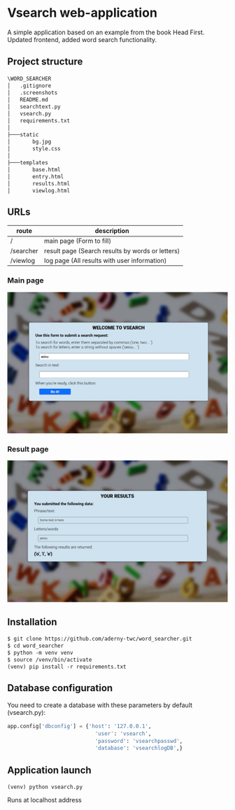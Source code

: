 # Vsearch web-application
A simple application based on an example from the book Head First. Updated frontend, added word search functionality.

## Project structure

```
\WORD_SEARCHER
│   .gitignore
│   .screenshots
│   README.md
│   searchtext.py
│   vsearch.py
│   requirements.txt
│
├───static
│       bg.jpg
│       style.css
│
├───templates
│       base.html
│       entry.html
│       results.html
│       viewlog.html
```

## URLs

| route     | description                                      |
| --------- | ------------------------------------------------ |
| /         | main page (Form to fill)                         |
| /searcher | result page (Search results by words or letters) |
| /viewlog  | log page (All results with user information)     |

### Main page

![](.screenshots/main_page.jpg)

### Result page

![](.screenshots/search_res.jpg)

## Installation

```
$ git clone https://github.com/aderny-twc/word_searcher.git
$ cd word_searcher
$ python -m venv venv
$ source /venv/bin/activate
(venv) pip install -r requirements.txt
```

## Database configuration

You need to create a database with these parameters by default (vsearch.py):

```python
app.config['dbconfig'] = {'host': '127.0.0.1',
                            'user': 'vsearch',
                            'password': 'vsearchpasswd',
                            'database': 'vsearchlogDB',}
```

## Application launch

```
(venv) python vsearch.py
```

Runs at localhost address